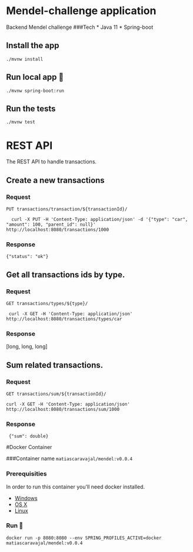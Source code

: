 
# Mendel-challenge application
Backend Mendel challenge
###Tech
    * Java 11
    * Spring-boot
## Install the app

    ./mvnw install

## Run local app 🚀
    ./mvnw spring-boot:run

## Run the tests

    ./mvnw test

# REST API

The REST API to handle transactions.

## Create a new transactions

### Request

`PUT transactions/transaction/${transactionId}/`

      curl -X PUT -H 'Content-Type: application/json' -d '{"type": "car", "amount": 100, "parent_id": null}'  http://localhost:8080/transactions/1000

### Response

    {"status": "ok"}

## Get all transactions ids by type.

### Request

`GET transactions/types/${type}/`

     curl -X GET -H 'Content-Type: application/json'  http://localhost:8080/transactions/types/car

### Response

   [long, long, long]

## Sum related transactions.

### Request

`GET transactions/sum/${transactionId}/`

    curl -X GET -H 'Content-Type: application/json'  http://localhost:8080/transactions/sum/1000


### Response

     {"sum": double}

#Docker Container

###Container name
`matiascaravajal/mendel:v0.0.4`

### Prerequisities


In order to run this container you'll need docker installed.

* [Windows](https://docs.docker.com/windows/started)
* [OS X](https://docs.docker.com/mac/started/)
* [Linux](https://docs.docker.com/linux/started/)

### Run 🚀


```shell
docker run -p 8080:8080 --env SPRING_PROFILES_ACTIVE=docker matiascaravajal/mendel:v0.0.4
```